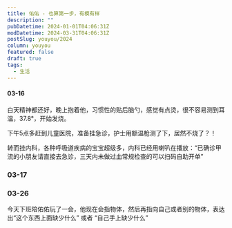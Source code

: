 ```yaml
---
title: 佑佑 - 也算第一步，有模有样
description: ""
pubDatetime: 2024-01-01T04:06:31Z
modDatetime: 2024-03-31T04:06:31Z
postSlug: youyou/2024
column: youyou
featured: false
draft: true
tags:
  - 生活
---
```


#### 03-16

白天精神都还好，晚上抱着他，习惯性的贴后脑勺，感觉有点烫，很不容易测到耳温，37.8°，开始发烧。

下午5点多赶到儿童医院，准备挂急诊，护士用额温枪测了下，居然不烧了？！

转而挂内科，各种呼吸道疾病的宝宝超级多，内科已经用喇叭在播放：“已确诊甲流的小朋友请直接去急诊，三天内未做过血常规检查的可以扫码自助开单”

### 03-17

### 03-26

今天下班陪佑佑玩了一会，他现在会指物体，然后再指向自己或者别的物体，表达出“这个东西上面缺少什么” 或者 “自己手上缺少什么”
